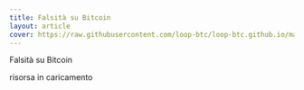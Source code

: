 ```yaml
---
title: Falsità su Bitcoin
layout: article
cover: https://raw.githubusercontent.com/loop-btc/loop-btc.github.io/master/assets/images/cover-anil-falsita.jpg
---
```


Falsità su Bitcoin

<!--more-->

risorsa in caricamento